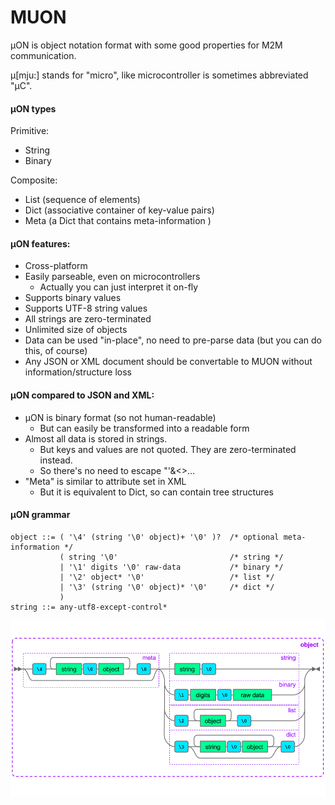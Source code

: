 # MUON
µON is object notation format with some good properties for M2M communication.

µ[mju:] stands for "micro", like microcontroller is sometimes abbreviated "µC".

#### µON types
Primitive:
* String
* Binary

Composite:
* List (sequence of elements)
* Dict (associative container of key-value pairs)
* Meta (a Dict that contains meta-information )

#### µON features:
* Cross-platform
* Easily parseable, even on microcontrollers
  * Actually you can just interpret it on-fly
* Supports binary values
* Supports UTF-8 string values
* All strings are zero-terminated
* Unlimited size of objects
* Data can be used "in-place", no need to pre-parse data (but you can do this, of course)
* Any JSON or XML document should be convertable to MUON without information/structure loss

#### µON compared to JSON and XML:
* µON is binary format (so not human-readable)
  * But can easily be transformed into a readable form
* Almost all data is stored in strings.
  * But keys and values are not quoted. They are zero-terminated instead.
  * So there's no need to escape "'&<>...
* "Meta" is similar to attribute set in XML
  * But it is equivalent to Dict, so can contain tree structures

#### µON grammar

    object ::= ( '\4' (string '\0' object)+ '\0' )?  /* optional meta-information */
               ( string '\0'                         /* string */
               | '\1' digits '\0' raw-data           /* binary */
               | '\2' object* '\0'                   /* list */
               | '\3' (string '\0' object)* '\0'     /* dict */
               )
    string ::= any-utf8-except-control*

![alt tag](docs/object.png?raw=true)
